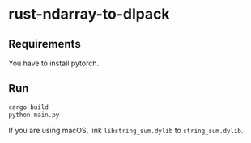 # rust-ndarray-to-dlpack

## Requirements

You have to install pytorch.

## Run

```bash
cargo build
python main.py
```

If you are using macOS, link `libstring_sum.dylib` to `string_sum.dylib`.